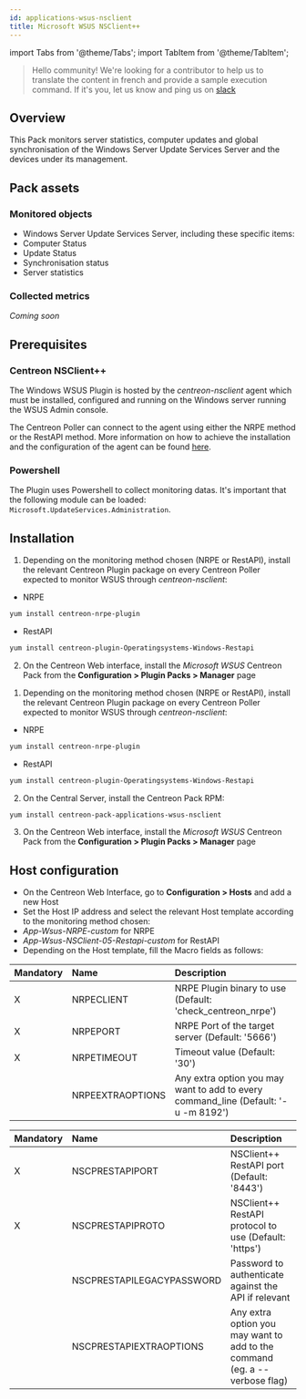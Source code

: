 ```yaml
---
id: applications-wsus-nsclient
title: Microsoft WSUS NSClient++
---
```

import Tabs from '@theme/Tabs';
import TabItem from '@theme/TabItem';

> Hello community! We're looking for a contributor to help us to translate the
content in french and provide a sample execution command. If it's you, let us
know and ping us on [slack](https://centreon.slack.com)

## Overview

This Pack monitors server statistics, computer updates and global synchronisation
of the Windows Server Update Services Server and the devices under its management.

## Pack assets

### Monitored objects

* Windows Server Update Services Server, including these specific items:
* Computer Status
* Update Status
* Synchronisation status
* Server statistics

### Collected metrics

*Coming soon*

## Prerequisites

### Centreon NSClient++

The Windows WSUS Plugin is hosted by the *centreon-nsclient* agent which must be
installed, configured and running on the Windows server running the WSUS Admin console.

The Centreon Poller can connect to the agent using either the NRPE method or the
RestAPI method. More information on how to achieve the installation and the configuration
of the agent can be found [here](../tutorials/centreon-nsclient-tutorial).

### Powershell

The Plugin uses Powershell to collect monitoring datas. It's important that the following
module can be loaded: `Microsoft.UpdateServices.Administration`.

## Installation

<Tabs groupId="operating-systems">
<TabItem value="online" label="Online License">

1. Depending on the monitoring method chosen (NRPE or RestAPI), install the relevant Centreon Plugin package on every Centreon
Poller expected to monitor WSUS through *centreon-nsclient*:

* NRPE

```bash
yum install centreon-nrpe-plugin
```

* RestAPI

```bash
yum install centreon-plugin-Operatingsystems-Windows-Restapi
```

2. On the Centreon Web interface, install the *Microsoft WSUS* Centreon Pack from the **Configuration > Plugin Packs > Manager** page

</TabItem>
<TabItem value="offline" label="Offline License">

1. Depending on the monitoring method chosen (NRPE or RestAPI), install the relevant Centreon Plugin package on every Centreon
Poller expected to monitor WSUS through *centreon-nsclient*:

* NRPE

```bash
yum install centreon-nrpe-plugin
```

* RestAPI

```bash
yum install centreon-plugin-Operatingsystems-Windows-Restapi
```

2. On the Central Server, install the Centreon Pack RPM:

```bash
yum install centreon-pack-applications-wsus-nsclient
```

3. On the Centreon Web interface, install the *Microsoft WSUS* Centreon Pack from the **Configuration > Plugin Packs > Manager** page

</TabItem>
</Tabs>

## Host configuration

* On the Centreon Web Interface, go to **Configuration > Hosts** and add a new Host
* Set the Host IP address and select the relevant Host template according to the monitoring method chosen:
* *App-Wsus-NRPE-custom* for NRPE
* *App-Wsus-NSClient-05-Restapi-custom* for RestAPI
* Depending on the Host template, fill the Macro fields as follows:

<Tabs groupId="operating-systems">
<TabItem value="AppWsusNRPEcustom" label="AppWsusNRPEcustom">

| Mandatory | Name             | Description                                                                         |
| :-------- | :--------------- | :---------------------------------------------------------------------------------- |
| X         | NRPECLIENT       | NRPE Plugin binary to use (Default: 'check_centreon_nrpe')                          |
| X         | NRPEPORT         | NRPE Port of the target server (Default: '5666')                                    |
| X         | NRPETIMEOUT      | Timeout value (Default: '30')                                                       |
|           | NRPEEXTRAOPTIONS | Any extra option you may want to add to every command\_line (Default: '-u -m 8192') |

</TabItem>
<TabItem value="AppWsusNSClient05Restapicustom" label="AppWsusNSClient05Restapicustom">

| Mandatory | Name                      | Description                                                                |
| :-------- | :------------------------ | :------------------------------------------------------------------------- |
| X         | NSCPRESTAPIPORT           | NSClient++ RestAPI port (Default: '8443')                                  |
| X         | NSCPRESTAPIPROTO          | NSClient++ RestAPI protocol to use (Default: 'https')                      |
|           | NSCPRESTAPILEGACYPASSWORD | Password to authenticate against the API if relevant                       |
|           | NSCPRESTAPIEXTRAOPTIONS   | Any extra option you may want to add to the command (eg. a --verbose flag) |

</TabItem>
</Tabs>
